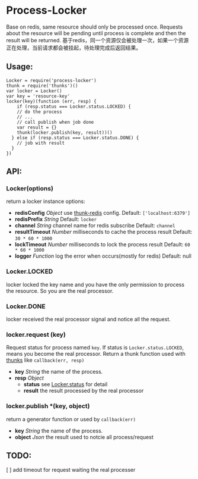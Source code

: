 Process-Locker
==============
Base on redis, same resource should only be processed once. Requests about the resource will be pending until process is complete and then the result will be returned.
基于redis，同一个资源仅会被处理一次，如果一个资源正在处理，当前请求都会被挂起，待处理完成后返回结果。

## Usage:
```
Locker = require('process-locker')
thunk = require('thunks')()
var locker = Locker()
var key = 'resource-key'
locker(key)(function (err, resp) {
	if (resp.status === Locker.status.LOCKED) {
    // do the process
    // ...
    // call publish when job done
    var result = {}
    thunk(locker.publish(key, result))()
  } else if (resp.status === Locker.status.DONE) {
  	// job with result
  }
})
```

## API:
### Locker(options)
return a locker instance
options:
- **redisConfig** *Object* use [thunk-redis](https://github.com/thunks/thunk-redis) config. Default: `['localhost:6379']`
- **redisPrefix** *String* Default: `locker`
- **channel** *String* channel name for redis subscribe Default: `channel`
- **resultTimeout** *Number* milliseconds to cache the process result Default: `30 * 60 * 1000`
- **lockTimeout** *Number* milliseconds to lock the process result Default: `60 * 60 * 1000`
- **logger** *Function* log the error when occurs(mostly for redis) Default: null

### Locker.LOCKED
locker locked the key name and you have the only permission to process the resource. So you are the real processor.
### Locker.DONE
locker received the real processor signal and notice all the request.

### locker.request (key)
Request status for process named `key`. If status is `Locker.status.LOCKED`, means you become the real processor. Return a thunk function used with [thunks](https://github.com/thunks/thunks) like `callback(err, resp)`
- **key** *String* the name of the process.
- **resp** *Object*
	- **status** see [Locker.status](#Locker.status) for detail
	- **result** the result processed by the real processor

### locker.publish *(key, object)
return a generator function or used by `callback(err)`
- **key** *String* the name of the process.
- **object** *Json* the result used to notcie all process/request

## TODO:
[ ] add timeout for request waiting the real processer